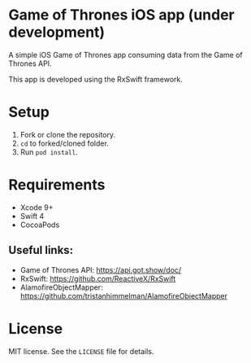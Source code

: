 # Game of Thrones iOS app (under development)

A simple iOS Game of Thrones app consuming data from the Game of Thrones API.

This app is developed using the RxSwift framework.


# Setup
1. Fork or clone the repository.
2. ```cd``` to forked/cloned folder.
2. Run ```pod install```.

# Requirements
* Xcode 9+
* Swift 4
* CocoaPods

## Useful links: ##
* Game of Thrones API: https://api.got.show/doc/
* RxSwift: https://github.com/ReactiveX/RxSwift
* AlamofireObjectMapper: https://github.com/tristanhimmelman/AlamofireObjectMapper

# License
MIT license. See the ```LICENSE``` file for details.
